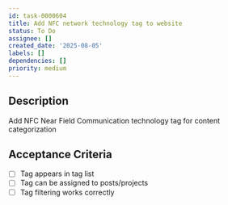 ```yaml
---
id: task-0000604
title: Add NFC network technology tag to website
status: To Do
assignee: []
created_date: '2025-08-05'
labels: []
dependencies: []
priority: medium
---
```


## Description

Add NFC Near Field Communication technology tag for content categorization

## Acceptance Criteria

- [ ] Tag appears in tag list
- [ ] Tag can be assigned to posts/projects
- [ ] Tag filtering works correctly
